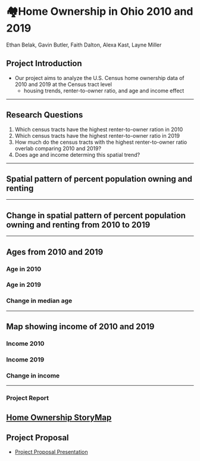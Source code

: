 # 🏘️Home Ownership in Ohio 2010 and 2019

Ethan Belak, Gavin Butler, Faith Dalton, Alexa Kast, Layne Miller

## Project Introduction
- Our project aims to analyze the U.S. Census home ownership data of 2010 and 2019 at the Census tract level
  - housing trends, renter-to-owner ratio, and age and income effect
---
## Research Questions
1) Which census tracts have the highest renter-to-owner ration in 2010
2) Which census tracts have the highest renter-to-owner ratio in 2019
3) How much do the census tracts with the highest renter-to-owner ratio overlab comparing 2010 and 2019?
4) Does age and income determing this spatial trend?
---
## Spatial pattern of percent population owning and renting
---
## Change in spatial pattern of percent population owning and renting from 2010 to 2019

---
## Ages from 2010 and 2019
### Age in 2010

### Age in 2019

### Change in median age

---
## Map showing income of 2010 and 2019
### Income 2010 

### Income 2019

### Change in income
---
### Project Report
[Home Ownership StoryMap](https://storymaps.arcgis.com/stories/09f2db7b25db4c22adb9658aea1d3e67)
---
## Project Proposal
- [Project Proposal Presentation](https://docs.google.com/presentation/d/1uJ9hqHD612bhaDIPcPO1kKyDgwzjOcfPcvZl1YjjjrQ/edit?usp=sharing)
